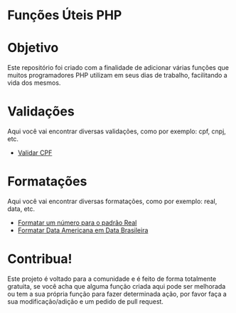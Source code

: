 # Funções Úteis PHP

# Objetivo
Este repositório foi criado com a finalidade de adicionar várias funções que muitos programadores PHP utilizam em seus dias de trabalho, facilitando a vida dos mesmos.

# Validações
Aqui você vai encontrar diversas validações, como por exemplo: cpf, cnpj, etc.

* [Validar CPF](https://github.com/MatheusRibak/FuncoesUteisPHP/blob/master/validacao/validarCpf.md)

# Formatações
Aqui você vai encontrar diversas formatações, como por exemplo: real, data, etc.

* [Formatar um número para o padrão Real](https://github.com/MatheusRibak/FuncoesUteisPHP/blob/master/formatacao/formataNumeroEmReal.md)
* [Formatar Data Americana em Data Brasileira](https://github.com/MatheusRibak/FuncoesUteisPHP/blob/master/formatacao/formatarDataAmericanaEmBrasileira.md)

# Contribua!
Este projeto é voltado para a comunidade e é feito de forma totalmente gratuita, se você acha que alguma função criada aqui pode ser melhorada ou tem a sua própria função para fazer determinada ação, por favor faça a sua modificação/adição e um pedido de pull request.
